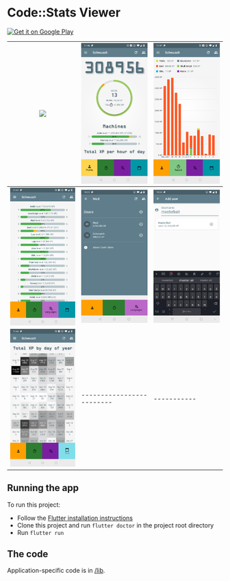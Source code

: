# Code::Stats Viewer

<a href='https://play.google.com/store/apps/details?id=se.bocker.codestatsflutter&pcampaignid=MKT-Other-global-all-co-prtnr-py-PartBadge-Mar2515-1'><img height="80" alt='Get it on Google Play' src='https://play.google.com/intl/en_us/badges/images/generic/en_badge_web_generic.png'/></a>

![](screenshots/demo.webp) | ![](screenshots/profile.png)  |  ![](screenshots/recent.png)
| ------------------------- | ------------------------- | -----------
![](screenshots/languages.png) | ![](screenshots/settings.png)  |  ![](screenshots/adduser.png)
|![](screenshots/year.png)| ------------------------- | -----------

## Running the app

To run this project:
 - Follow the [Flutter installation instructions](https://flutter.io/setup/)
 - Clone this project and run `flutter doctor` in the project root directory
 - Run `flutter run`

## The code

Application-specific code is in [/lib](/lib).